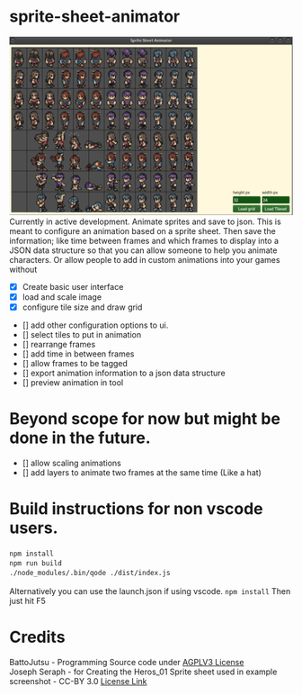 # sprite-sheet-animator
![screenshot of sprite sheet animator](screen.png)
Currently in active development.
Animate sprites and save to json.
This is meant to configure an animation based on a sprite sheet. Then save the information; like time between frames and which frames to display into a JSON data structure so that you can allow someone to help you animate characters. Or allow people to add in custom animations into your games without 
- [x] Create basic user interface
- [x] load and scale image
- [x] configure tile size and draw grid
- [] add other configuration options to ui.
- [] select tiles to put in animation
- [] rearrange frames
- [] add time in between frames
- [] allow frames to be tagged
- [] export animation information to a json data structure
- [] preview animation in tool

# Beyond scope for now but might be done in the future.
- [] allow scaling animations
- [] add layers to animate two frames at the same time (Like a hat)

# Build instructions for non vscode users.
`npm install` \
`npm run build` \
`./node_modules/.bin/qode ./dist/index.js` \
\
Alternatively you can use the launch.json if using vscode.
`npm install`
Then just hit F5

# Credits
BattoJutsu - Programming Source code under [AGPLV3 License](LICENSE) \
Joseph Seraph - for Creating the Heros_01 Sprite sheet used in example screenshot - CC-BY 3.0 [License Link](https://github.com/Battojutsu/f_engine/blob/master/src/resources/sprites/Heroes_01/LICENSE)